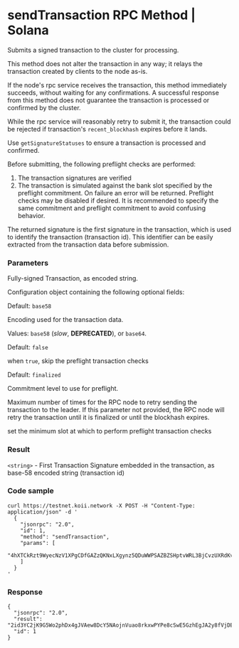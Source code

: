 # sendTransaction RPC Method | Solana
Submits a signed transaction to the cluster for processing.

This method does not alter the transaction in any way; it relays the transaction created by clients to the node as-is.

If the node's rpc service receives the transaction, this method immediately succeeds, without waiting for any confirmations. A successful response from this method does not guarantee the transaction is processed or confirmed by the cluster.

While the rpc service will reasonably retry to submit it, the transaction could be rejected if transaction's `recent_blockhash` expires before it lands.

Use `getSignatureStatuses` to ensure a transaction is processed and confirmed.

Before submitting, the following preflight checks are performed:

1.  The transaction signatures are verified
2.  The transaction is simulated against the bank slot specified by the preflight commitment. On failure an error will be returned. Preflight checks may be disabled if desired. It is recommended to specify the same commitment and preflight commitment to avoid confusing behavior.

The returned signature is the first signature in the transaction, which is used to identify the transaction (transaction id). This identifier can be easily extracted from the transaction data before submission.

### Parameters #

Fully-signed Transaction, as encoded string.

Configuration object containing the following optional fields:

Default: `base58`

Encoding used for the transaction data.

Values: `base58` (_slow_, **DEPRECATED**), or `base64`.

Default: `false`

when `true`, skip the preflight transaction checks

Default: `finalized`

Commitment level to use for preflight.

Maximum number of times for the RPC node to retry sending the transaction to the leader. If this parameter not provided, the RPC node will retry the transaction until it is finalized or until the blockhash expires.

set the minimum slot at which to perform preflight transaction checks

### Result #

`<string>` - First Transaction Signature embedded in the transaction, as base-58 encoded string (transaction id)

### Code sample #

```
curl https://testnet.koii.network -X POST -H "Content-Type: application/json" -d '
  {
    "jsonrpc": "2.0",
    "id": 1,
    "method": "sendTransaction",
    "params": [
      "4hXTCkRzt9WyecNzV1XPgCDfGAZzQKNxLXgynz5QDuWWPSAZBZSHptvWRL3BjCvzUXRdKvHL2b7yGrRQcWyaqsaBCncVG7BFggS8w9snUts67BSh3EqKpXLUm5UMHfD7ZBe9GhARjbNQMLJ1QD3Spr6oMTBU6EhdB4RD8CP2xUxr2u3d6fos36PD98XS6oX8TQjLpsMwncs5DAMiD4nNnR8NBfyghGCWvCVifVwvA8B8TJxE1aiyiv2L429BCWfyzAme5sZW8rDb14NeCQHhZbtNqfXhcp2tAnaAT"
    ]
  }
'
```


### Response #

```
{
  "jsonrpc": "2.0",
  "result": "2id3YC2jK9G5Wo2phDx4gJVAew8DcY5NAojnVuao8rkxwPYPe8cSwE5GzhEgJA2y8fVjDEo6iR6ykBvDxrTQrtpb",
  "id": 1
}
```
